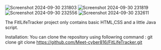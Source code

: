 ![Screenshot 2024-09-30 231803](https://github.com/user-attachments/assets/22946bc2-4b98-4bbe-a541-3781913e7bf2)
![Screenshot 2024-09-30 231819](https://github.com/user-attachments/assets/5dc19311-64a8-4259-aa8f-6dc8e0a7c4d6)
![Screenshot 2024-09-30 232556](https://github.com/user-attachments/assets/417487cf-305b-4723-8e01-b12153c63dd7)
![Screenshot 2024-09-30 232611](https://github.com/user-attachments/assets/7f49d3c5-9cd2-4bd6-afca-63129aa9bbf3)



The FitlLifeTracker project only contains basic HTML,CSS and a little Java script.

Installation:
     You can clone the repository using followring command : git clone git clone https://github.com/Meet-cyber816/FitLifeTracker.git


                 
